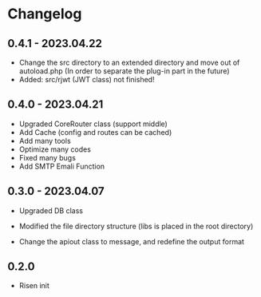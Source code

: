 # Changelog

## 0.4.1 - 2023.04.22

- Change the src directory to an extended directory and move out of autoload.php
  (In order to separate the plug-in part in the future)
- Added: src/rjwt (JWT class) not finished!

## 0.4.0 - 2023.04.21

- Upgraded CoreRouter class (support middle)
- Add Cache (config and routes can be cached)
- Add many tools
- Optimize many codes
- Fixed many bugs
- Add SMTP Emali Function

## 0.3.0 - 2023.04.07

- Upgraded DB class

- Modified the file directory structure (libs is placed in the root directory)

- Change the apiout class to message, and redefine the output format

## 0.2.0

- Risen init
